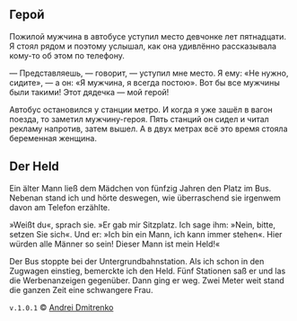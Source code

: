 ## Герой

Пожилой мужчина в автобусе уступил место девчонке лет пятнадцати. Я стоял рядом и поэтому услышал, как она удивлённо рассказывала кому-то об этом по телефону.

&mdash; Представляешь, &mdash; говорит, &mdash; уступил мне место. Я ему: &laquo;Не нужно, сидите&raquo;, &mdash; а он: &laquo;Я мужчина, я всегда постою&raquo;. Вот бы все мужчины были такими! Этот дядечка &mdash; мой герой!

Автобус остановился у станции метро. И когда я уже зашёл в вагон поезда, то заметил мужчину-героя. Пять станций он сидел и читал рекламу напротив, затем вышел. А в двух метрах всё это время стояла беременная женщина.

## Der Held

Ein älter Mann ließ dem Mädchen von fünfzig Jahren den Platz im Bus. Nebenan stand ich und hörte deswegen, wie überraschend sie irgenwem davon am Telefon erzählte.

&raquo;Weißt du&laquo;, sprach sie. &raquo;Er gab mir Sitzplatz. Ich sage ihm: &raquo;Nein, bitte, setzen Sie sich&laquo;. Und er: &raquo;Ich bin ein Mann, ich kann immer stehen&laquo;. Hier würden alle Männer so sein! Dieser Mann ist mein Held!&laquo;

Der Bus stoppte bei der Untergrundbahnstation. Als ich schon in den Zugwagen einstieg, bemerckte ich den Held. Fünf Stationen saß er und las die Werbenanzeigen gegenüber. Dann ging er weg. Zwei Meter weit stand die ganzen Zeit eine schwangere Frau.

`v.1.0.1` &copy; [Andrei Dmitrenko](https://finelit.github.io/blog/)
